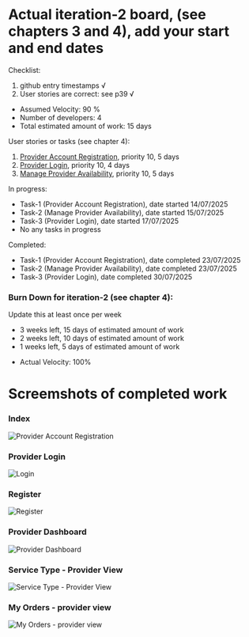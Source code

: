 # Actual iteration-2 board, (see chapters 3 and 4), add your start and end dates 

Checklist: 
1. github entry timestamps √
2. User stories are correct: see p39 √

* Assumed Velocity: 90 % 
* Number of developers: 4
* Total estimated amount of work: 15 days

User stories or tasks (see chapter 4):
1. [Provider Account Registration](./user_stories/user_stories.md), priority 10, 5 days
2. [Provider Login](./user_stories/user_stories.md), priority 10, 4 days
3. [Manage Provider Availability](./user_stories/user_stories.md), priority 10, 5 days
 

<!-- 5. [Manage Provider Availability](./user_stories/user_stories.md), priority 10, 1.5 days -->
<!-- 6. [Provider Login](./user_stories/user_stories.md), priority 10, 1.5 days -->
<!-- 7. [Provider Account Registration](./user_stories/user_stories.md), priority 10, 1.5 days -->



In progress:
* Task-1 (Provider Account Registration), date started 14/07/2025
* Task-2 (Manage Provider Availability), date started 15/07/2025
* Task-3 (Provider Login), date started 17/07/2025
* No any tasks in progress

Completed:
* Task-1 (Provider Account Registration), date completed 23/07/2025
* Task-2 (Manage Provider Availability), date completed 23/07/2025
* Task-3 (Provider Login), date completed 30/07/2025



### Burn Down for iteration-2 (see chapter 4):
Update this at least once per week
* 3 weeks left, 15 days of estimated amount of work 
* 2 weeks left, 10 days of estimated amount of work
* 1 weeks left, 5 days of estimated amount of work
<!-- * 0 weeks left, xx days -->
* Actual Velocity: 100% 

# Screemshots of completed work

### Index
![Provider Account Registration](iteation1_images/Home.jpeg)

### Provider Login
![Login](iteation1_images/Login.jpeg)

### Register
![Register](iteation1_images/Register.jpeg)

### Provider Dashboard
![Provider Dashboard](iteation1_images/ProviderDashboard.jpeg)

### Service Type - Provider View
![Service Type - Provider View](iteation1_images/ServicesType_Provider.jpeg)

### My Orders - provider view
![My Orders - provider view](iteation1_images/MyOrdersProviders.jpeg)


